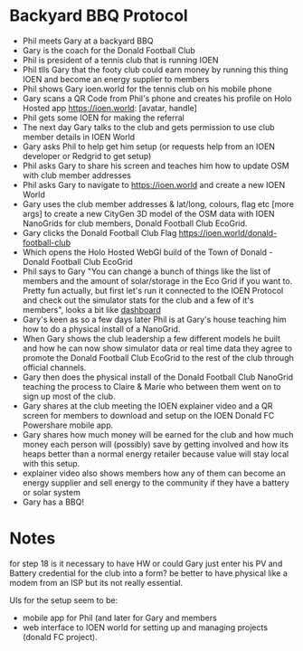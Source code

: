 # Backyard BBQ Protocol

- Phil meets Gary at a backyard BBQ
- Gary is the coach for the Donald Football Club
- Phil is president of a tennis club that is running IOEN
- Phil tlls Gary that the footy club could earn money by running this thing IOEN and become an energy supplier to members
- Phil shows Gary ioen.world for the tennis club on his mobile phone
- Gary scans a QR Code from Phil's phone and creates his profile on Holo Hosted app https://ioen.world: [avatar, handle]
- Phil gets some IOEN for making the referral
- The next day Gary talks to the club and gets permission to use club member details in IOEN World
- Gary asks Phil to help get him setup (or requests help from an IOEN developer or Redgrid to get setup)
- Phil asks Gary to share his screen and teaches him how to update OSM with club member addresses
- Phil asks Gary to navigate to https://ioen.world and create a new IOEN World
- Gary uses the club member addresses & lat/long, colours, flag etc [more args] to create a new CityGen 3D model of the OSM data with IOEN NanoGrids for club members, Donald Football Club EcoGrid.
- Gary clicks the Donald Football Club Flag https://ioen.world/donald-football-club
- Which opens the Holo Hosted WebGl build of the Town of Donald - Donald Football Club EcoGrid
- Phil says to Gary "You can change a bunch of things like the list of members and the amount of solar/storage in the Eco Grid if you want to. Pretty fun actually, but first let's run it connected to the IOEN Protocol and check out the simulator stats for the club and a few of it's members", looks a bit like [dashboard](https://demos.themeselection.com/materio-vuetify-vuejs-admin-template/demo-3/dashboards/analytics) 
- Gary's keen as so a few days later Phil is at Gary's house teaching him how to do a physical install of a NanoGrid.
- When Gary shows the club leadership a few different models he built and how he can now show simulator data or real time data they agree to promote the Donald Football Club EcoGrid to the rest of the club through official channels.
- Gary then does the physical install of the Donald Football Club NanoGrid teaching the process to Claire & Marie who between them went on to sign up most of the club.
- Gary shares at the club meeting the IOEN explainer video and a QR screen for members to download and setup on the IOEN Donald FC Powershare mobile app.
- Gary shares how much money will be earned for the club and how much money each person will (possibly) save by getting involved and how its heaps better than a normal energy retailer because value will stay local with this setup.
- explainer video also shows members how any of them can become an energy supplier and sell energy to the community if they have a battery or solar system
- Gary has a BBQ!


# Notes
for step 18 is it necessary to have HW or could Gary just enter his PV and Battery credential for the club into a form?
be better to have physical like a modem from an ISP but its not really essential.

UIs for the setup seem to be:
- mobile app for Phil (and later for Gary and members
- web interface to IOEN world for setting up and managing projects (donald FC project).
